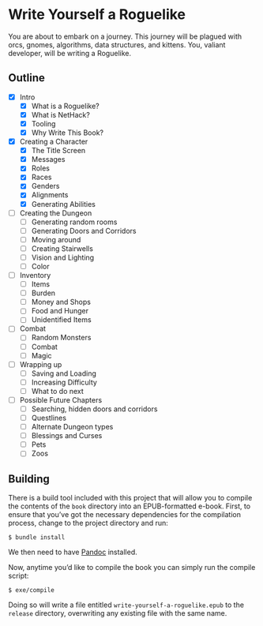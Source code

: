# Write Yourself a Roguelike

You are about to embark on a journey. This journey will be plagued with orcs,
gnomes, algorithms, data structures, and kittens. You, valiant developer, will
be writing a Roguelike.

## Outline

- [x] Intro
  - [x] What is a Roguelike?
  - [x] What is NetHack?
  - [x] Tooling
  - [x] Why Write This Book?

- [x] Creating a Character
  - [x] The Title Screen
  - [x] Messages
  - [x] Roles
  - [x] Races
  - [x] Genders
  - [x] Alignments
  - [x] Generating Abilities

- [ ] Creating the Dungeon
  - [ ] Generating random rooms
  - [ ] Generating Doors and Corridors
  - [ ] Moving around
  - [ ] Creating Stairwells
  - [ ] Vision and Lighting
  - [ ] Color

- [ ] Inventory
  - [ ] Items
  - [ ] Burden
  - [ ] Money and Shops
  - [ ] Food and Hunger
  - [ ] Unidentified Items

- [ ] Combat
  - [ ] Random Monsters
  - [ ] Combat
  - [ ] Magic

- [ ] Wrapping up
  - [ ] Saving and Loading
  - [ ] Increasing Difficulty
  - [ ] What to do next

- [ ] Possible Future Chapters
  - [ ] Searching, hidden doors and corridors
  - [ ] Questlines
  - [ ] Alternate Dungeon types
  - [ ] Blessings and Curses
  - [ ] Pets
  - [ ] Zoos

## Building

There is a build tool included with this project that will allow you to compile the contents of the `book` directory into an EPUB-formatted e-book. First, to ensure that you’ve got the necessary dependencies for the compilation process, change to the project directory and run:

    $ bundle install

We then need to have [Pandoc](http://pandoc.org/installing.html) installed.

Now, anytime you’d like to compile the book you can simply run the compile script:

    $ exe/compile

Doing so will write a file entitled `write-yourself-a-roguelike.epub` to the `release` directory, overwriting any existing file with the same name.
